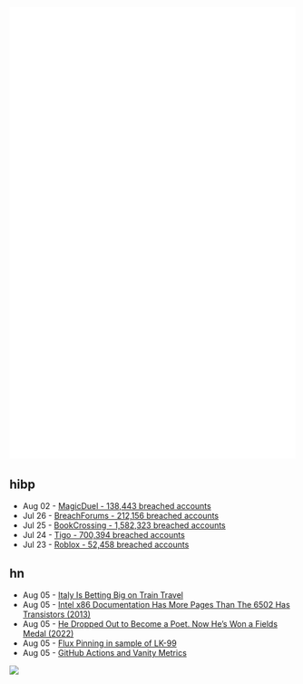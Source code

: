 ![Metrics](https://raw.githubusercontent.com/phixion/phixion/master/metrics.svg)

## hibp

<!--
for https://github.com/phixion/phixion/blob/main/.github/workflows/feeds.yml
-->
<!--START_SECTION:haveibeenpwnd-->
- Aug 02 - [MagicDuel - 138,443 breached accounts](https://haveibeenpwned.com/PwnedWebsites#MagicDuel)
- Jul 26 - [BreachForums - 212,156 breached accounts](https://haveibeenpwned.com/PwnedWebsites#BreachForums)
- Jul 25 - [BookCrossing - 1,582,323 breached accounts](https://haveibeenpwned.com/PwnedWebsites#BookCrossing)
- Jul 24 - [Tigo - 700,394 breached accounts](https://haveibeenpwned.com/PwnedWebsites#Tigo)
- Jul 23 - [Roblox - 52,458 breached accounts](https://haveibeenpwned.com/PwnedWebsites#Roblox)
<!--END_SECTION:haveibeenpwnd-->

## hn

<!--
for https://github.com/phixion/phixion/blob/main/.github/workflows/feeds.yml
-->
<!--START_SECTION:hn-->
- Aug 05 - [Italy Is Betting Big on Train Travel](https://www.smithsonianmag.com/smart-news/italy-tourist-trains-180982657/)
- Aug 05 - [Intel x86 Documentation Has More Pages Than The 6502 Has Transistors (2013)](http://www.righto.com/2013/09/intel-x86-documentation-has-more-pages.html)
- Aug 05 - [He Dropped Out to Become a Poet. Now He’s Won a Fields Medal (2022)](https://www.quantamagazine.org/june-huh-high-school-dropout-wins-the-fields-medal-20220705/#repost)
- Aug 05 - [Flux Pinning in sample of LK-99](https://twitter.com/andercot/status/1687740396691185664)
- Aug 05 - [GitHub Actions and Vanity Metrics](https://jamesconroyfinn.com/github-actions-and-vanity-metrics)
<!--END_SECTION:hn-->

<!--
for https://yhype.me
-->
![](https://hit.yhype.me/github/profile?user_id=13013670)
